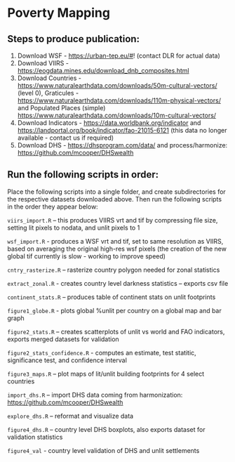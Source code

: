 # Poverty Mapping

## Steps to produce publication:

1. Download WSF - https://urban-tep.eu/#! (contact DLR for actual data)
2. Download VIIRS - https://eogdata.mines.edu/download_dnb_composites.html
3. Download Countries - https://www.naturalearthdata.com/downloads/50m-cultural-vectors/ (level 0), Graticules - https://www.naturalearthdata.com/downloads/110m-physical-vectors/ and Populated Places (simple) https://www.naturalearthdata.com/downloads/10m-cultural-vectors/
4. Download Indicators -	https://data.worldbank.org/indicator and	https://landportal.org/book/indicator/fao-21015-6121 (this data no longer available - contact us if required)
5. Download DHS - https://dhsprogram.com/data/ and process/harmonize: https://github.com/mcooper/DHSwealth


## Run the following scripts in order:

Place the following scripts into a single folder, and create subdirectories for the respective datasets downloaded above. Then run the following scripts in the order they appear below:

`viirs_import.R` – this produces VIIRS vrt and tif by compressing file size, setting lit pixels to nodata, and unlit pixels to 1

`wsf_import.R` - produces a WSF vrt and tif, set to same resolution as VIIRS, based on averaging the original high-res wsf pixels (the creation of the new global tif currently is slow - working to improve speed)

`cntry_rasterize.R` – rasterize country polygon needed for zonal statistics

`extract_zonal.R` - creates country level darkness statistics – exports csv file

`continent_stats.R` – produces table of continent stats on unlit footprints

`figure1_globe.R` - plots global %unlit per country on a global map and bar graph

`figure2_stats.R` – creates scatterplots of unlit vs world and FAO indicators, exports merged datasets for validation

`figure2_stats_confidence.R` - computes an estimate, test statitic, significance test, and confidence interval 

`figure3_maps.R` – plot maps of lit/unlit building footprints for 4 select countries

``import_dhs.R`` – import DHS data coming from harmonization: https://github.com/mcooper/DHSwealth

``explore_dhs.R`` – reformat and visualize data

``figure4_dhs.R`` – country level DHS boxplots, also exports dataset for validation statistics

``figure4_val`` - country level validation of DHS and unlit settlements

